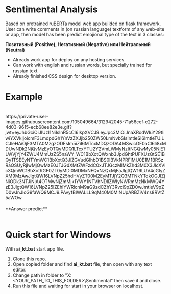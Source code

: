  # **Sentimental Analysis** 
 Based on pretrained ruBERTa model web app builded on flask framework. User can write comments in (on russian language) textform of any web-site or app, then model has been predict emojional type of the text in 3 classes:
  
  **Позитивный (Positive), Негативный (Negative) или Нейтральный (Neutral)**

  * Already work app for deploy on any hosting services.
  * Can work with english and russian words, but specially trained for russian text.
  * Already finished CSS design for desktop version.

# **Example**

<br>
https://private-user-images.githubusercontent.com/105049664/312942045-71a56cef-c272-4d03-9615-ecb68ee82e3e.gif?jwt=eyJhbGciOiJIUzI1NiIsInR5cCI6IkpXVCJ9.eyJpc3MiOiJnaXRodWIuY29tIiwiYXVkIjoicmF3LmdpdGh1YnVzZXJjb250ZW50LmNvbSIsImtleSI6ImtleTUiLCJleHAiOjE3MTA0MzgzODEsIm5iZiI6MTcxMDQzODA4MSwicGF0aCI6Ii8xMDUwNDk2NjQvMzEyOTQyMDQ1LTcxYTU2Y2VmLWMyNzItNGQwMy05NjE1LWVjYjY4ZWU4MmUzZS5naWY_WC1BbXotQWxnb3JpdGhtPUFXUzQtSE1BQy1TSEEyNTYmWC1BbXotQ3JlZGVudGlhbD1BS0lBVkNPRFlMU0E1M1BRSzRaQSUyRjIwMjQwMzE0JTJGdXMtZWFzdC0xJTJGczMlMkZhd3M0X3JlcXVlc3QmWC1BbXotRGF0ZT0yMDI0MDMxNFQxNzQxMjFaJlgtQW16LUV4cGlyZXM9MzAwJlgtQW16LVNpZ25hdHVyZT00M2EyMTJjY2Q3MTNkYTdkOGJlZjNiODk3NTJiNjA4OTMwNjZmMjk1YWY1NTVhNDllZWIyNWRmMzNkMWQ4YzE3JlgtQW16LVNpZ25lZEhlYWRlcnM9aG9zdCZhY3Rvcl9pZD0wJmtleV9pZD0wJnJlcG9faWQ9MCJ9.PAvyfBIWALLL9qM40M0MINUpARBZiV4ns8RVtZ5aWOw
<br>
<br>
**Answer predict**
<br>
<br>

# **Quick start for Windows**

With **ai_kt.bat** start app file.

1. Clone this repo.
2. Open copied folder and find **ai_kt.bat** file, then open with any text editor.
3. Change path in folder to "X:\<YOUR_PATH_TO_THIS_FOLDER>\Sentimental" then save it and close.
4. Run this file and waiting for start in your browser on localhost. 
